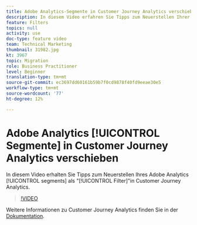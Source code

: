 ```yaml
---
title: Adobe Analytics-Segmente in Customer Journey Analytics verschieben
description: In diesem Video erfahren Sie Tipps zum Neuerstellen Ihrer Adobe Analytics-Segmente als "Filter"in Customer Journey Analytics.
feature: Filters
topics: null
activity: use
doc-type: feature video
team: Technical Marketing
thumbnail: 31982.jpg
kt: 3967
topic: Migration
role: Business Practitioner
level: Beginner
translation-type: tm+mt
source-git-commit: ec3697dd60161b59b7f0cd9878f40fd9eeae30e5
workflow-type: tm+mt
source-wordcount: '77'
ht-degree: 12%

---
```



# Adobe Analytics [!UICONTROL Segmente] in Customer Journey Analytics verschieben

In diesem Video erhalten Sie Tipps zum Neuerstellen Ihres Adobe Analytics [!UICONTROL segments] als &quot;[!UICONTROL Filter]&quot;in Customer Journey Analytics.

>[!VIDEO](https://video.tv.adobe.com/v/31982/?quality=12)

Weitere Informationen zu Customer Journey Analytics finden Sie in der [Dokumentation](https://docs.adobe.com/content/help/de-DE/analytics-platform/using/cja-landing.html).
